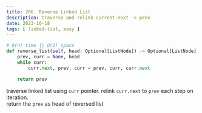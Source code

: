 ```yaml
---
title: 206. Reverse Linked List
description: traverse and relink current.next -> prev
date: 2023-10-18
tags: [ linked-list, easy ] 
---
```


```python
# O(n) time || O(1) space
def reverse_list(self, head: Optional[ListNode]) -> Optional[ListNode]:
    prev, curr = None, head
    while curr:
        curr.next, prev, curr = prev, curr, curr.next

    return prev
```

traverse linked list using `curr` pointer. relink `curr.next` to `prev` each step on iteration. \
return the `prev` as head of reversed list
